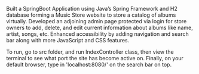 
Built a SpringBoot Application using Java’s Spring Framework and H2 database forming a Music Store website to store a catalog of albums virtually.
Developed an adjoining admin page protected via login for store owners to add, delete, and edit current information about albums like name, artist, songs, etc.
Enhanced accessibility by adding navigation and search bar along with more JavaScript and CSS features.

To run, go to src folder, and run IndexController class, then view the terminal to see what port the site has become active on. Finally, on your default browser, type in 
'localhost:8080/' on the search bar on top. 
